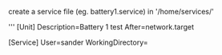 create a service file (eg. battery1.service) in '/home/services/'

'''
[Unit]
Description=Battery 1 test
After=network.target

[Service]
User=sander
WorkingDirectory=<script location>
ExecStart=<venv folder>/bin/python <script location>/start.py --config="config.json"

[Install]
WantedBy=multi-user.target
'''

add this service to systemd.

'sudo systemctl enable /home/services/<service>'
'sudo systemctl daemon-reload'
'sudo systemctl start battery1'
'sudo journalctl -f u battery1'
